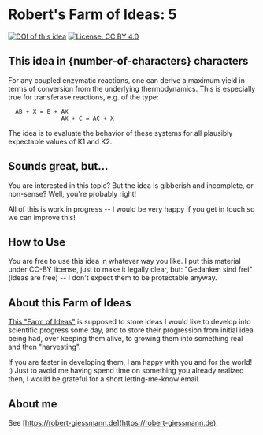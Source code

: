 # Robert's Farm of Ideas: 5

[![DOI of this idea](https://zenodo.org/badge/doi/10.5281/zenodo.4556446.svg)](https://doi.org/10.5281/zenodo.4556446)
[![License: CC BY 4.0](https://img.shields.io/badge/License-CC%20BY%204.0-green.svg)](https://creativecommons.org/licenses/by/4.0/)

## This idea in {number-of-characters} characters
For any coupled enzymatic reactions, one can derive a maximum yield in terms of conversion from the underlying thermodynamics. This is especially true for transferase reactions, e.g. of the type:

```
  AB + X = B + AX
               AX + C = AC + X
```

The idea is to evaluate the behavior of these systems for all plausibly expectable values of K1 and K2.

## Sounds great, but...
You are interested in this topic? But the idea is gibberish and incomplete, or non-sense? Well, you're probably right! 

All of this is work in progress -- I would be very happy if you get in touch so we can improve this!

## How to Use
You are free to use this idea in whatever way you like. I put this material under CC-BY license, just to make it legally clear, but: "Gedanken sind frei" (ideas are free) -- I don't expect them to be protectable anyway.

## About this Farm of Ideas
[This "Farm of Ideas"](https://github.com/roberts-farm-of-ideas) is supposed to store ideas I would like to develop into scientific progress some day, and to store their progression from initial idea being had, over keeping them alive, to growing them into something real and then "harvesting". 

If you are faster in developing them, I am happy with you and for the world! :) Just to avoid me having spend time on something you already realized then, I would be grateful for a short letting-me-know email.

## About me
See [https://robert-giessmann.de](https://robert-giessmann.de).
